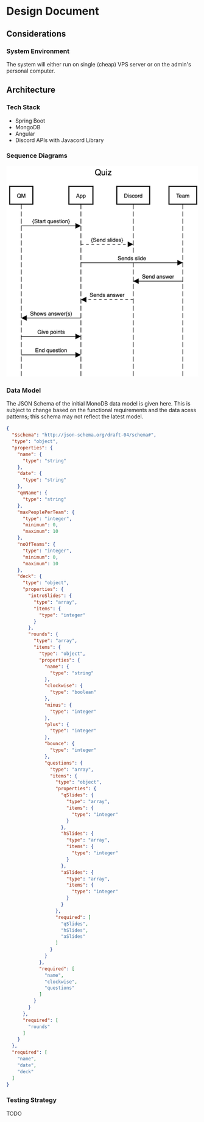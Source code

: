 # Design Document

## Considerations

### System Environment

The system will either run on single (cheap) VPS server or on the admin's personal computer.

## Architecture

### Tech Stack

- Spring Boot
- MongoDB
- Angular
- Discord APIs with Javacord Library

### Sequence Diagrams

![Quiz Sequence](./images/quizsequence.png)

### Data Model

The JSON Schema of the initial MonoDB data model is given here. This is subject to change based on the functional requirements and the data acess patterns; this schema may not reflect the latest model.

```json
{
  "$schema": "http://json-schema.org/draft-04/schema#",
  "type": "object",
  "properties": {
    "name": {
      "type": "string"
    },
    "date": {
      "type": "string"
    },
    "qmName": {
      "type": "string"
    },
    "maxPeoplePerTeam": {
      "type": "integer",
      "minimum": 0,
      "maximum": 10
    },
    "noOfTeams": {
      "type": "integer",
      "minimum": 0,
      "maximum": 10
    },
    "deck": {
      "type": "object",
      "properties": {
        "introSlides": {
          "type": "array",
          "items": {
            "type": "integer"
          }
        },
        "rounds": {
          "type": "array",
          "items": {
            "type": "object",
            "properties": {
              "name": {
                "type": "string"
              },
              "clockwise": {
                "type": "boolean"
              },
              "minus": {
                "type": "integer"
              },
              "plus": {
                "type": "integer"
              },
              "bounce": {
                "type": "integer"
              },
              "questions": {
                "type": "array",
                "items": {
                  "type": "object",
                  "properties": {
                    "qSlides": {
                      "type": "array",
                      "items": {
                        "type": "integer"
                      }
                    },
                    "hSlides": {
                      "type": "array",
                      "items": {
                        "type": "integer"
                      }
                    },
                    "aSlides": {
                      "type": "array",
                      "items": {
                        "type": "integer"
                      }
                    }
                  },
                  "required": [
                    "qSlides",
                    "hSlides",
                    "aSlides"
                  ]
                }
              }
            },
            "required": [
              "name",
              "clockwise",
              "questions"
            ]
          }
        }
      },
      "required": [
        "rounds"
      ]
    }
  },
  "required": [
    "name",
    "date",
    "deck"
  ]
}

```



### Testing Strategy

TODO